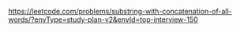 https://leetcode.com/problems/substring-with-concatenation-of-all-words/?envType=study-plan-v2&envId=top-interview-150